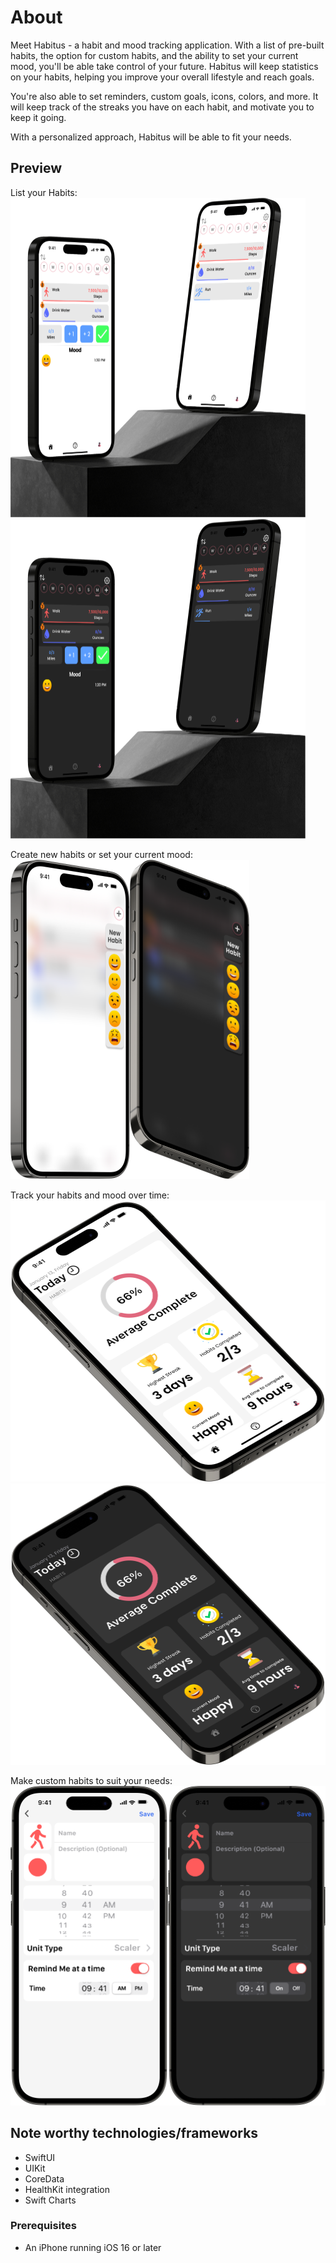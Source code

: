 # About
Meet Habitus - a habit and mood tracking application. With a list of pre-built habits, the option for custom habits, and the ability to set your current mood, you'll be able take control of your future. Habitus will keep statistics on your habits, helping you improve your overall lifestyle and reach goals. 

You're also able to set reminders, custom goals, icons, colors, and more. It will keep track of the streaks you have on each habit, and motivate you to keep it going. 

With a personalized approach, Habitus will be able to fit your needs.

## Preview
List your Habits:
<br><img src="Preview_Images/Habits_List.png" width="472" height="511"><img src="Preview_Images/Habits_List_Dark.png" width="472" height="511"><br>

Create new habits or set your current mood:
<br><img src="Preview_Images/New_Habit.png" width="191" height="511"><img src="Preview_Images/New_Habit_Dark.png" width="191" height="511"><br>

Track your habits and mood over time:
<br><img src="Preview_Images/Stats_View.png" width="511" height="450"><img src="Preview_Images/Stats_View_Dark.png" width="511" height="450"><br>

Make custom habits to suit your needs:
<br><img src="Preview_Images/Create_Habit.png" width="252" height="511"><img src="Preview_Images/Create_Habit_Dark.png" width="252" height="511"><br>


## Note worthy technologies/frameworks
- SwiftUI
- UIKit
- CoreData
- HealthKit integration
- Swift Charts


### Prerequisites
- An iPhone running iOS 16 or later

